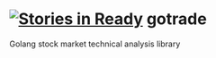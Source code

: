 [![Stories in Ready](https://badge.waffle.io/thetruetrade/gotrade.png?label=ready&title=Ready)](https://waffle.io/thetruetrade/gotrade)
gotrade
=======

Golang stock market technical analysis library
